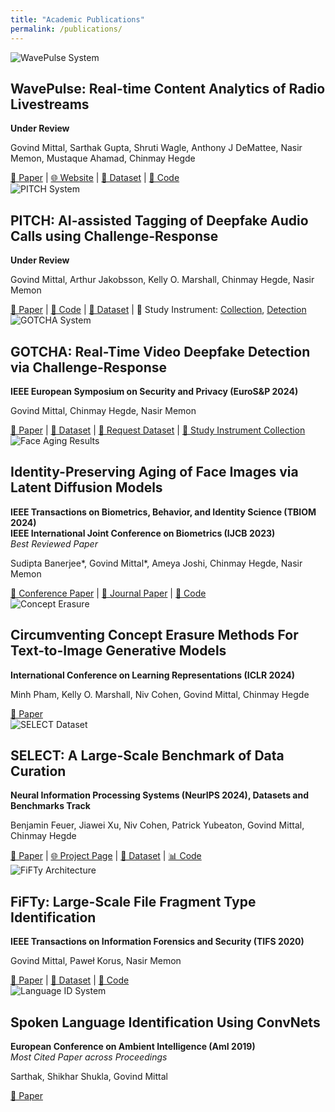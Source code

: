 ```yaml
---
title: "Academic Publications"
permalink: /publications/
---
```


<div class="publication">
  <img src="/assets/images/wavepulse.png" alt="WavePulse System">
  <div class="content">
    <h2>WavePulse: Real-time Content Analytics of Radio Livestreams</h2>
    <p><strong>Under Review</strong></p>
    <p>Govind Mittal, Sarthak Gupta, Shruti Wagle, Anthony J DeMattee, Nasir Memon, Mustaque Ahamad, Chinmay Hegde</p>
    <div class="links">
      <a href="https://arxiv.org/abs/2412.17998">📄 Paper</a> |
      <a href="https://wave-pulse.io">🌐 Website</a> |
      <a href="#">💾 Dataset</a> |
      <a href="#">🔧 Code</a>
    </div>
  </div>
</div>

<div class="publication">
  <img src="/assets/images/pitch.png" alt="PITCH System">
  <div class="content">
    <h2>PITCH: AI-assisted Tagging of Deepfake Audio Calls using Challenge-Response</h2>
    <p><strong>Under Review</strong></p>
    <p>Govind Mittal, Arthur Jakobsson, Kelly O. Marshall, Chinmay Hegde, Nasir Memon</p>
    <div class="links">
      <a href="https://arxiv.org/abs/2402.18085">📄 Paper</a> |
      <a href="#">🔧 Code</a> |
      <a href="#">💾 Dataset</a> | 
      🦍 Study Instrument: <a href="https://app.gorilla.sc/openmaterials/722500">Collection</a>, <a href="https://app.gorilla.sc/openmaterials/769578">Detection</a> 
    </div>
  </div>
</div>

<div class="publication">
  <img src="/assets/images/gotcha.png" alt="GOTCHA System">
  <div class="content">
    <h2>GOTCHA: Real-Time Video Deepfake Detection via Challenge-Response</h2>
    <p><strong>IEEE European Symposium on Security and Privacy (EuroS&P 2024)</strong></p>
    <p>Govind Mittal, Chinmay Hegde, Nasir Memon</p>
    <div class="links">
      <a href="https://arxiv.org/abs/2210.06186">📄 Paper</a> |
      <a href="https://github.com/mittalgovind/GOTCHA-Deepfakes">💾 Dataset</a> | 
      <a href="https://docs.google.com/forms/d/e/1FAIpQLSfqvcXbHu1VkVrPXmtP-Z9TZFrRIRO389CR4B37nLJ7FFdNkQ/viewform">👋 Request Dataset</a> | 
      <a href="https://app.gorilla.sc/openmaterials/693684">🦍 Study Instrument Collection</a>
    </div>
  </div>
</div>

<div class="publication">
  <img src="/assets/images/aging.png" alt="Face Aging Results">
  <div class="content">
    <h2>Identity-Preserving Aging of Face Images via Latent Diffusion Models</h2>
    <p><strong>IEEE Transactions on Biometrics, Behavior, and Identity Science (TBIOM 2024)</strong><br>
    <strong>IEEE International Joint Conference on Biometrics (IJCB 2023)</strong><br>
    <em>Best Reviewed Paper</em></p>
    <p>Sudipta Banerjee*, Govind Mittal*, Ameya Joshi, Chinmay Hegde, Nasir Memon</p>
    <div class="links">
      <a href="https://arxiv.org/abs/2307.08585">📄 
Conference Paper</a> |
      <a href="https://ieeexplore.ieee.org/abstract/document/10504891">📄 
Journal Paper</a> |
      <a href="https://github.com/sudban3089/ID-Preserving-Facial-Aging">🔧 Code</a>
    </div>
  </div>
</div>

<div class="publication">
  <img src="/assets/images/concept-erasing.png" alt="Concept Erasure">
  <div class="content">
    <h2>Circumventing Concept Erasure Methods For Text-to-Image Generative Models</h2>
    <p><strong>International Conference on Learning Representations (ICLR 2024)</strong></p>
    <p>Minh Pham, Kelly O. Marshall, Niv Cohen, Govind Mittal, Chinmay Hegde</p>
    <div class="links">
      <a href="https://openreview.net/forum?id=ag3o2T51Ht">📄 Paper</a>
    </div>
  </div>
</div>

<div class="publication">
  <img src="/assets/images/select.png" alt="SELECT Dataset">
  <div class="content">
    <h2>SELECT: A Large-Scale Benchmark of Data Curation</h2>
    <p><strong>Neural Information Processing Systems (NeurIPS 2024), Datasets and Benchmarks Track</strong></p>
    <p>Benjamin Feuer, Jiawei Xu, Niv Cohen, Patrick Yubeaton, Govind Mittal, Chinmay Hegde</p>
    <div class="links">
      <a href="https://arxiv.org/pdf/2410.05057">📄 Paper</a> |
      <a href="https://nyu-dice-lab.github.io/SELECT/">🌐 Project Page</a> |
      <a href="https://huggingface.co/collections/nyu-dice-lab/imagenet-666e885314f1c262fec84ef8">💾 Dataset</a> |
      <a href="https://github.com/jimmyxu123/SELECT">📊 Code</a>
    </div>
  </div>
</div>

<div class="publication">
  <img src="/assets/images/fifty.jpg" alt="FiFTy Architecture">
  <div class="content">
    <h2>FiFTy: Large-Scale File Fragment Type Identification</h2>
    <p><strong>IEEE Transactions on Information Forensics and Security (TIFS 2020)</strong></p>
    <p>Govind Mittal, Paweł Korus, Nasir Memon</p>
    <div class="links">
      <a href="https://arxiv.org/abs/1908.06148">📄 Paper</a> |
      <a href="https://ieee-dataport.
org/open-access/file-fragment-type-fft-75-dataset">💾 Dataset</a> |
      <a href="https://github.com/mittalgovind/fifty">🔧 Code</a>
    </div>
  </div>
</div>

<div class="publication">
  <img src="/assets/images/spoken-lang.png" alt="Language ID System">
  <div class="content">
    <h2>Spoken Language Identification Using ConvNets</h2>
    <p><strong>European Conference on Ambient Intelligence (AmI 2019)</strong><br>
    <em>Most Cited Paper across Proceedings</em></p>
    <p>Sarthak, Shikhar Shukla, Govind Mittal</p>
    <div class="links">
      <a href="https://arxiv.org/abs/1910.04269">📄 Paper</a>
    </div>
  </div>
</div>